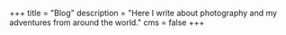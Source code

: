 +++
title = "Blog"
description = "Here I write about photography and my adventures from around the world."
cms = false
+++
